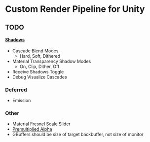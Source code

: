 # Custom Render Pipeline for Unity

## TODO

#### [Shadows](https://catlikecoding.com/unity/tutorials/custom-srp/directional-shadows)
- Cascade Blend Modes
    - Hard, Soft, Dithered
- Material Transparency Shadow Modes
    - On, Clip, Dither, Off
- Receive Shadows Toggle
- Debug Visualize Cascades

### Deferred
- Emission


### Other
- Material Fresnel Scale Slider
- [Premultiplied Alpha](https://catlikecoding.com/unity/tutorials/custom-srp/directional-lights/#4) 
- GBuffers should be size of target backbuffer, not size of monitor
